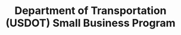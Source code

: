 ---
title: "Department of Transportation (USDOT) Small Business Program "
description: "The United States Department of Transportation (USDOT), Office of Small and Disadvantaged Business Utilization (OSDBU) mission is to ensure Small Business policies and goals of the Secretary of Transportation are implemented in a fair, efficient and effective manner."
url-link: "https://www.transportation.gov/osdbu"
type: "HTML"
gov-only: "false"
is-external: "true"
publication-date: "January 01, 2023"
reading-time: "5"
resource-type: "Information Slick"
filter: "small-business"
audience: "industry-all-businesses"
branded-offerings: "small-business-support"
---